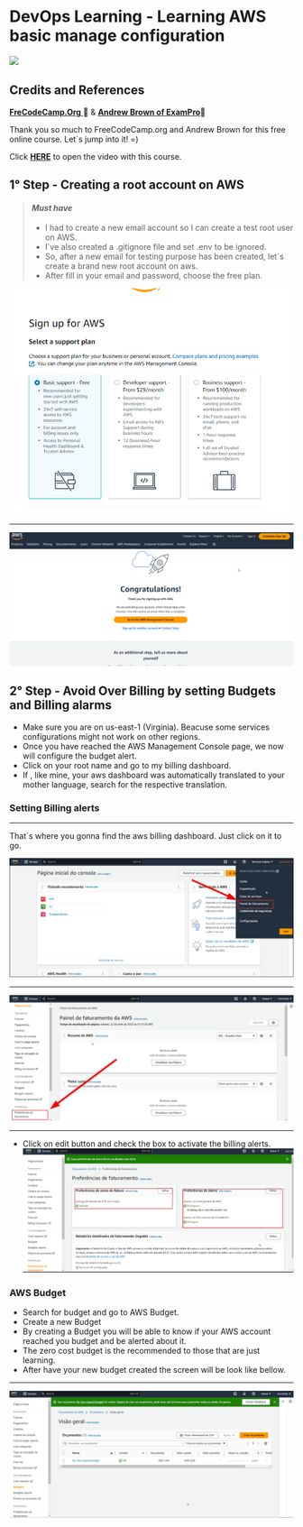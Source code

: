 # DevOps Learning - Learning AWS basic manage configuration 
![](https://img.shields.io/github/license/leandro-gehlen/BL-clean-architecture-node-api)  


## Credits and References  

[**FreCodeCamp.Org** ](https://www.youtube.com/@freecodecamp)🚀
&
[**Andrew Brown of ExamPro**](https://www.youtube.com/channel/UC2EsmbKnDNE7y1N3nZYCuGw)🚀

Thank you so much to FreeCodeCamp.org and Andrew Brown for this free online course.
Let´s jump into it! =)

Click [**HERE**](https://www.youtube.com/watch?v=U3VSJhaC4kc&t=3899s) to open the video with this course.

## 1° Step - Creating a root account on AWS

> #### *Must have*
> 
> - I had to create a new email account so I can create a test root user on AWS.
> - I´ve also created a .gitignore file and set .env to be ignored.
> - So, after a new email for testing purpose has been created, let´s create a brand new root account on aws.
> - After fill in your email and password, choose the free plan.

![](https://raw.githubusercontent.com/Leandro-Gehlen/DevOpsL-AWS-Basic-Management-Config/main/images/2023-04-22%2000_53_25-AWS%20Console%20-%20Signup.png)

-------------------------------

![](https://raw.githubusercontent.com/Leandro-Gehlen/DevOpsL-AWS-Basic-Management-Config/main/images/2023-04-22%2000_54_40-Registration%20Confirmation.png)

## 2° Step - Avoid Over Billing by setting Budgets and Billing alarms

- Make sure you are on us-east-1 (Virginia). Beacuse some services configurations might not work on other regions. 
- Once you have reached the AWS Management Console page, we now will configure the budget alert.
- Click on your root name and go to my billing dashboard.
- If , like mine, your aws dashboard was automatically translated to your mother language, search for the respective translation.

### Setting Billing alerts
-------------------------
That´s where you gonna find the aws billing dashboard. Just click on it to go.

![](https://raw.githubusercontent.com/Leandro-Gehlen/DevOpsL-AWS-Basic-Management-Config/main/images/2023-04-22%2001_28_54-AWS%20Management%20Console.png)

------------------------

![](https://raw.githubusercontent.com/Leandro-Gehlen/DevOpsL-AWS-Basic-Management-Config/main/images/2023-04-22%2001_38_45-Billing%20Management%20Console.png)

--------------
- Click on edit button and check the box to activate the billing alerts.
![](https://raw.githubusercontent.com/Leandro-Gehlen/DevOpsL-AWS-Basic-Management-Config/main/images/2023-04-22%2002_11_14-Billing%20Management%20Console.png)

### AWS Budget

- Search for budget and go to AWS Budget.
- Create a new Budget
- By creating a Budget you will be able to know if your AWS account reached you budget and be alerted about it.
- The zero cost budget is the recommended to those that are just learning.
- After have your new budget created the screen will be look like bellow.
----------------

![](https://raw.githubusercontent.com/Leandro-Gehlen/DevOpsL-AWS-Basic-Management-Config/main/images/2023-04-22%2002_53_48-%E2%97%8F%20README.md%20-%20aws-management%20-%20Visual%20Studio%20Code.png)





